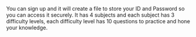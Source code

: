 You can sign up and it will create a file to store your ID and Password so you can access it securely. 
It has 4 subjects and each subject has 3 difficulty levels, each difficulty level has 10 questions to practice and hone your knowledge.
